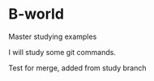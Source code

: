 # B-world
Master studying examples

I will study some git commands.

Test for merge, added from study branch

